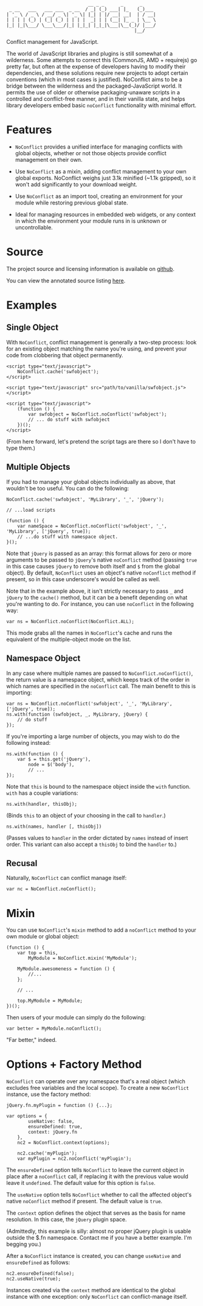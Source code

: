                                   __ _ _      _      _
     _ __   ___   ___ ___  _ __  / _| (_) ___| |_   (_)___
    | '_ \ / _ \ / __/ _ \| '_ \| |_| | |/ __| __|  | / __|
    | | | | (_) | (_| (_) | | | |  _| | | (__| |_ _ | \__ \
    |_| |_|\___/ \___\___/|_| |_|_| |_|_|\___|\__(_)/ |___/
                                                   |__/

Conflict management for JavaScript.

The world of JavaScript libraries and plugins is still somewhat of a wilderness. Some attempts to correct this
 (CommonJS, AMD + requirejs) go pretty far, but often at the expense of developers having to modify
 their dependencies, and these solutions require new projects to adopt certain conventions (which in most cases
 is justified).  NoConflict aims to be a bridge between the wilderness and the packaged-JavaScript world.  It permits
  the use of older or otherwise packaging-unaware scripts in a controlled and conflict-free manner, and in their
  vanilla state, and helps library developers embed basic `noConflict` functionality with minimal effort.


Features
=========

* `NoConflict` provides a unified interface for managing conflicts with global objects, whether or not those objects
  provide conflict management on their own.

* Use `NoConflict` as a mixin, adding conflict management to your own global exports.   NoConflict weighs just 3.1k
minified (~1.1k gzipped), so it won't add significantly to your download weight.

* Use `NoConflict` as an import tool, creating an environment for your module while restoring previous global state.

* Ideal for managing resources in embedded web widgets, or any context in which the environment your module runs in
  is unknown or uncontrollable.

Source
=======

The project source and licensing information is available on [github](http://github.com/mattucf/noconflict).

You can view the annotated source listing [here](docs/noconflict.html).

Examples
========


Single Object
-------------

With `NoConflict`, conflict management is generally a two-step process: look for an existing object matching the name
you're using, and prevent your code from clobbering that object permanently.

    <script type="text/javascript">
        NoConflict.cache('swfobject');
    </script>

    <script type="text/javascript" src="path/to/vanilla/swfobject.js"></script>

    <script type="text/javascript">
        (function () {
            var swfobject = NoConflict.noConflict('swfobject');
            // ... do stuff with swfobject
        })();
    </script>

(From here forward, let's pretend the script tags are there so I don't have to type them.)


Multiple Objects
-----------------

If you had to manage your global objects individually as above, that wouldn't be too useful. You can do the following:

    NoConflict.cache('swfobject', 'MyLibrary', '_', 'jQuery');

    // ...load scripts

    (function () {
        var nameSpace = NoConflict.noConflict('swfobject', '_', 'MyLibrary', ['jQuery', true]);
        // ...do stuff with namespace object.
    }();

Note that `jQuery` is passed as an array: this format allows for zero or more arguments to be passed to `jQuery`'s
native `noConflict` method (passing `true` in this case causes `jQuery` to remove both itself and `$` from the global
object).  By default, `NoConflict` uses an object's native `noConflict` method if present, so in this case underscore's
would be called as well.

Note that in the example above, it isn't strictly necessary to pass `_` and `jQuery` to the `cache()` method, but it
can be a benefit depending on what you're wanting to do.  For instance, you can use `noConflict` in the following way:

    var ns = NoConflict.noConflict(NoConflict.ALL);

This mode grabs all the names in `NoConflict`'s cache and runs the equivalent of the multiple-object mode on
the list.


Namespace Object
----------------

In any case where multiple names are passed to `NoConflict.noConflict()`, the return value is a namespace object,
which keeps track of the order in which names are specified in the `noConflict` call.  The main benefit to this is
importing:

    var ns = NoConflict.noConflict('swfobject', '_', 'MyLibrary', ['jQuery', true]);
    ns.with(function (swfobject, _, MyLibrary, jQuery) {
        // do stuff
    });

If you're importing a large number of objects, you may wish to do the following instead:

    ns.with(function () {
        var $ = this.get('jQuery'),
            node = $('body'),
            // ...
    });

Note that `this` is bound to the namespace object inside the `with` function.  `with` has a couple variations:

    ns.with(handler, thisObj);

(Binds `this` to an object of your choosing in the call to `handler`.)

    ns.with(names, handler [, thisObj])

(Passes values to `handler` in the order dictated by `names` instead of insert order. This variant can also accept a
`thisObj` to bind the `handler` to.)


Recusal
--------

Naturally, `NoConflict` can conflict manage itself:

    var nc = NoConflict.noConflict();


Mixin
======

You can use `NoConflict`'s `mixin` method to add a `noConflict` method to your own module or global object:

    (function () {
        var top = this,
            MyModule = NoConflict.mixin('MyModule');

        MyModule.awesomeness = function () {
            //...
        };

        // ...

        top.MyModule = MyModule;
    })();

Then users of your module can simply do the following:

    var better = MyModule.noConflict();

"Far better," indeed.


Options + Factory Method
========================

`NoConflict` can operate over any namespace that's a real object (which excludes free variables and the local scope).
To create a new `NoConflict` instance, use the factory method:

    jQuery.fn.myPlugin = function () {...};

    var options = {
            useNative: false,
            ensureDefined: true,
            context: jQuery.fn
        },
        nc2 = NoConflict.context(options);

        nc2.cache('myPlugin');
        var myPlugin = nc2.noConflict('myPlugin');

The `ensureDefined` option tells `NoConflict`
to leave the current object in place after a `noConflict` call, if replacing it with the previous value would leave it
`undefined`.  The default value for this option is `false`.

The `useNative` option tells `NoConflict` whether to call the affected object's native `noConflict` method if present.
The default value is `true`.

The `context` option defines the object that serves as the basis for name resolution. In this case, the `jQuery` plugin
space.

(Admittedly, this example is silly: almost no proper jQuery plugin is usable outside the $.fn namespace. Contact me if
you have a better example. I'm begging you.)

After a `NoConflict` instance is created, you can change `useNative` and `ensureDefined` as follows:

    nc2.ensureDefined(false);
    nc2.useNative(true);

Instances created via the `context` method are identical to the global instance with one exception: only `NoConflict`
can conflict-manage itself.
